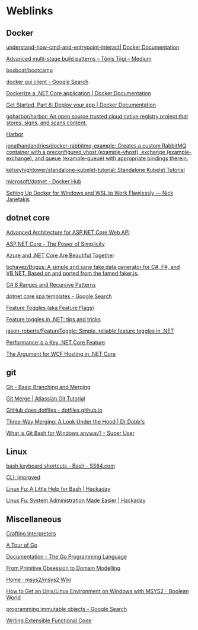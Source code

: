 # Weblinks

## Docker

<dl>

[understand-how-cmd-and-entrypoint-interact| Docker Documentation](https://docs.docker.com/engine/reference/builder/#understand-how-cmd-and-entrypoint-interact)

[Advanced multi-stage build patterns – Tõnis Tiigi – Medium](https://medium.com/@tonistiigi/advanced-multi-stage-build-patterns-6f741b852fae)

[boxboat/bootcamp](https://github.com/boxboat/bootcamp)

[docker gui client - Google Search](https://www.google.com/search?q=docker+gui+client&rlz=1C1CAFC_enUS805US805&oq=docker+gui+client&aqs=chrome..69i57j0l3.1951j0j7&sourceid=chrome&ie=UTF-8)

[Dockerize a .NET Core application | Docker Documentation](https://docs.docker.com/engine/examples/dotnetcore/)

[Get Started, Part 6: Deploy your app | Docker Documentation](https://docs.docker.com/v17.09/get-started/part6/)

[goharbor/harbor: An open source trusted cloud native registry project that stores, signs, and scans content.](https://github.com/goharbor/harbor)

[Harbor](https://goharbor.io/)

[jonathandandries/docker-rabbitmq-example: Creates a custom RabbitMQ container with a preconfigured vhost (example-vhost), exchange (example-exchange), and queue (example-queue) with appropriate bindings therein.](https://github.com/jonathandandries/docker-rabbitmq-example)

[kelseyhightower/standalone-kubelet-tutorial: Standalone Kubelet Tutorial](https://github.com/kelseyhightower/standalone-kubelet-tutorial)

[microsoft/dotnet - Docker Hub](https://hub.docker.com/r/microsoft/dotnet/)

[Setting Up Docker for Windows and WSL to Work Flawlessly — Nick Janetakis](https://nickjanetakis.com/blog/setting-up-docker-for-windows-and-wsl-to-work-flawlessly)

</dl>

## dotnet core

<dl>

[Advanced Architecture for ASP.NET Core Web API](https://www.infoq.com/articles/advanced-architecture-aspnet-core)

[ASP.NET Core - The Power of Simplicity](https://www.infoq.com/articles/aspnetcore-power-of-simplicity)

[Azure and .NET Core Are Beautiful Together](https://www.infoq.com/articles/azure-and-net-core?utm_campaign=rightbar_v2&utm_source=infoq&utm_medium=articles_link&utm_content=link_text)

[bchavez/Bogus: A simple and sane fake data generator for C#, F#, and VB.NET. Based on and ported from the famed faker.js.](https://github.com/bchavez/Bogus)

[C# 8 Ranges and Recursive Patterns](https://www.infoq.com/articles/cs8-ranges-and-recursive-patterns?utm_campaign=rightbar_v2&utm_source=infoq&utm_medium=articles_link&utm_content=link_text)

[dotnet core spa templates - Google Search](https://www.google.com/search?rlz=1C1CAFC_enUS805US805&ei=meCjW-WuM4PSsAX21rigDw&q=dotnet+core+spa+templates&oq=dotnet+core+spa&gs_l=psy-ab.3.1.0l4j0i22i30j0i22i10i30j0i22i30l2j0i22i10i30j0i22i30.8799.9075..10570...0.0..0.284.419.2j0j1......0....1..gws-wiz.......0i71j0i20i263.11f2eiKxDNU)

[Feature Toggles (aka Feature Flags)](https://martinfowler.com/articles/feature-toggles.html)

[Feature toggles in .NET: tips and tricks](https://surfingthecode.com/feature-toggles-in-.net-tips-and-tricks/)

[jason-roberts/FeatureToggle: Simple, reliable feature toggles in .NET](https://github.com/jason-roberts/FeatureToggle)

[Performance is a Key .NET Core Feature](https://www.infoq.com/articles/performance-net-core?utm_campaign=rightbar_v2&utm_source=infoq&utm_medium=articles_link&utm_content=link_text)

[The Argument for WCF Hosting in .NET Core](https://www.infoq.com/articles/WCF-Net-Core-Debate?utm_campaign=rightbar_v2&utm_source=infoq&utm_medium=articles_link&utm_content=link_text)

</dl>

## git

<dl>

[Git - Basic Branching and Merging](https://git-scm.com/book/en/v2/Git-Branching-Basic-Branching-and-Merging)

[Git Merge | Atlassian Git Tutorial](https://www.atlassian.com/git/tutorials/using-branches/git-merge)

[GitHub does dotfiles - dotfiles.github.io](https://dotfiles.github.io/)

[Three-Way Merging: A Look Under the Hood | Dr Dobb's](http://www.drdobbs.com/tools/three-way-merging-a-look-under-the-hood/240164902)

[What is Git Bash for Windows anyway? - Super User](https://superuser.com/questions/1053633/what-is-git-bash-for-windows-anyway)

</dl>

## Linux

<dl>

[bash keyboard shortcuts - Bash - SS64.com](https://ss64.com/bash/syntax-keyboard.html)

[CLI: improved](https://remysharp.com/2018/08/23/cli-improved)

[Linux Fu: A Little Help for Bash | Hackaday](https://hackaday.com/2018/02/02/linux-fu-a-little-help-for-bash/)

[Linux Fu: System Administration Made Easier | Hackaday](https://hackaday.com/2017/11/09/linux-fu-system-administration-made-easier/)

</dl>

## Miscellaneous

[Crafting Interpreters](http://www.craftinginterpreters.com/)

[A Tour of Go](https://tour.golang.org/welcome/1)

[Documentation - The Go Programming Language](https://golang.org/doc/)

[From Primitive Obsession to Domain Modelling](http://blog.ploeh.dk/2015/01/19/from-primitive-obsession-to-domain-modelling/)

[Home · msys2/msys2 Wiki](https://github.com/msys2/msys2/wiki)

[How to Get an Unix/Linux Environment on Windows with MSYS2 - Boolean World](https://www.booleanworld.com/get-unix-linux-environment-windows-msys2/)

[programming immutable objects - Google Search](https://www.google.com/search?q=programming+immutable+objects&rlz=1C1CAFC_enUS805US805&oq=programming+immutable+objects&aqs=chrome..69i57j0.9127j1j7&sourceid=chrome&ie=UTF-8)

[Writing Extensible Functional Code](https://www.infoq.com/presentations/extensible-functional-code?utm_campaign=rightbar_v2&utm_source=infoq&utm_medium=presentations_link&utm_content=link_text)
